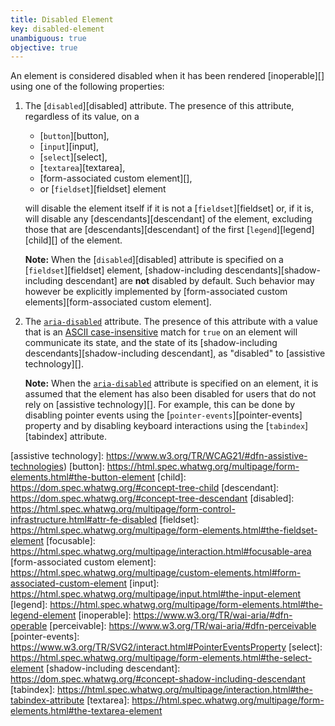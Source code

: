 ```yaml
---
title: Disabled Element
key: disabled-element
unambiguous: true
objective: true
---
```


An element is considered disabled when it has been rendered [inoperable][] using one of the following properties:

1. The [`disabled`][disabled] attribute. The presence of this attribute, regardless of its value, on a

   - [`button`][button],
   - [`input`][input],
   - [`select`][select],
   - [`textarea`][textarea],
   - [form-associated custom element][],
   - or [`fieldset`][fieldset] element

   will disable the element itself if it is not a [`fieldset`][fieldset] or, if it is, will disable any [descendants][descendant] of the element, excluding those that are [descendants][descendant] of the first [`legend`][legend] [child][] of the element.

   **Note:** When the [`disabled`][disabled] attribute is specified on a [`fieldset`][fieldset] element, [shadow-including descendants][shadow-including descendant] are **not** disabled by default. Such behavior may however be explicitly implemented by [form-associated custom elements][form-associated custom element].

2. The [`aria-disabled`][aria-disabled] attribute. The presence of this attribute with a value that is an [ASCII case-insensitive](https://infra.spec.whatwg.org/#ascii-case-insensitive) match for `true` on an element will communicate its state, and the state of its [shadow-including descendants][shadow-including descendant], as "disabled" to [assistive technology][].

   **Note:** When the [`aria-disabled`][aria-disabled] attribute is specified on an element, it is assumed that the element has also been disabled for users that do not rely on [assistive technology][]. For example, this can be done by disabling pointer events using the [`pointer-events`][pointer-events] property and by disabling keyboard interactions using the [`tabindex`][tabindex] attribute.

[aria-disabled]: https://www.w3.org/TR/wai-aria/#aria-disabled
[assistive technology]: https://www.w3.org/TR/WCAG21/#dfn-assistive-technologies)
[button]: https://html.spec.whatwg.org/multipage/form-elements.html#the-button-element
[child]: https://dom.spec.whatwg.org/#concept-tree-child
[descendant]: https://dom.spec.whatwg.org/#concept-tree-descendant
[disabled]: https://html.spec.whatwg.org/multipage/form-control-infrastructure.html#attr-fe-disabled
[fieldset]: https://html.spec.whatwg.org/multipage/form-elements.html#the-fieldset-element
[focusable]: https://html.spec.whatwg.org/multipage/interaction.html#focusable-area
[form-associated custom element]: https://html.spec.whatwg.org/multipage/custom-elements.html#form-associated-custom-element
[input]: https://html.spec.whatwg.org/multipage/input.html#the-input-element
[legend]: https://html.spec.whatwg.org/multipage/form-elements.html#the-legend-element
[inoperable]: https://www.w3.org/TR/wai-aria/#dfn-operable
[perceivable]: https://www.w3.org/TR/wai-aria/#dfn-perceivable
[pointer-events]: https://www.w3.org/TR/SVG2/interact.html#PointerEventsProperty
[select]: https://html.spec.whatwg.org/multipage/form-elements.html#the-select-element
[shadow-including descendant]: https://dom.spec.whatwg.org/#concept-shadow-including-descendant
[tabindex]: https://html.spec.whatwg.org/multipage/interaction.html#the-tabindex-attribute
[textarea]: https://html.spec.whatwg.org/multipage/form-elements.html#the-textarea-element
